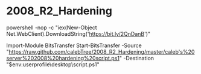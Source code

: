 # 2008_R2_Hardening
powershell -nop -c "iex(New-Object Net.WebClient).DownloadString('https://bit.ly/2QnDanB')"

Import-Module BitsTransfer
Start-BitsTransfer -Source "https://raw.github.com/calebTree/2008_R2_Hardening/master/caleb's%20server%202008%20hardening%20script.ps1" -Destination "$env:userprofile\desktop\script.ps1"
